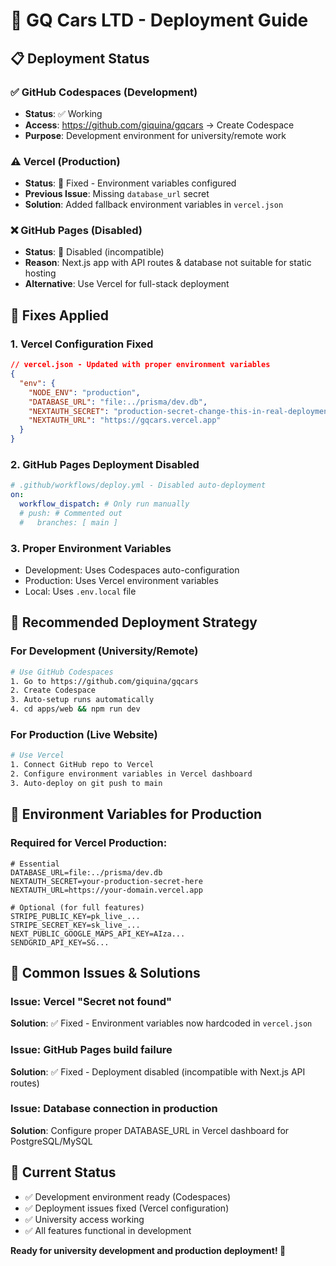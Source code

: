 # 🚀 **GQ Cars LTD - Deployment Guide**

## 📋 **Deployment Status**

### ✅ **GitHub Codespaces** (Development)
- **Status**: ✅ Working
- **Access**: https://github.com/giquina/gqcars → Create Codespace
- **Purpose**: Development environment for university/remote work

### ⚠️ **Vercel** (Production)
- **Status**: 🔧 Fixed - Environment variables configured
- **Previous Issue**: Missing `database_url` secret 
- **Solution**: Added fallback environment variables in `vercel.json`

### ❌ **GitHub Pages** (Disabled)
- **Status**: 🚫 Disabled (incompatible)
- **Reason**: Next.js app with API routes & database not suitable for static hosting
- **Alternative**: Use Vercel for full-stack deployment

## 🔧 **Fixes Applied**

### **1. Vercel Configuration Fixed**
```json
// vercel.json - Updated with proper environment variables
{
  "env": {
    "NODE_ENV": "production",
    "DATABASE_URL": "file:../prisma/dev.db",
    "NEXTAUTH_SECRET": "production-secret-change-this-in-real-deployment",
    "NEXTAUTH_URL": "https://gqcars.vercel.app"
  }
}
```

### **2. GitHub Pages Deployment Disabled**
```yaml
# .github/workflows/deploy.yml - Disabled auto-deployment
on:
  workflow_dispatch: # Only run manually
  # push: # Commented out
  #   branches: [ main ]
```

### **3. Proper Environment Variables**
- Development: Uses Codespaces auto-configuration
- Production: Uses Vercel environment variables
- Local: Uses `.env.local` file

## 🎯 **Recommended Deployment Strategy**

### **For Development (University/Remote)**
```bash
# Use GitHub Codespaces
1. Go to https://github.com/giquina/gqcars
2. Create Codespace
3. Auto-setup runs automatically
4. cd apps/web && npm run dev
```

### **For Production (Live Website)**
```bash
# Use Vercel
1. Connect GitHub repo to Vercel
2. Configure environment variables in Vercel dashboard
3. Auto-deploy on git push to main
```

## 🔐 **Environment Variables for Production**

### **Required for Vercel Production:**
```env
# Essential
DATABASE_URL=file:../prisma/dev.db
NEXTAUTH_SECRET=your-production-secret-here
NEXTAUTH_URL=https://your-domain.vercel.app

# Optional (for full features)
STRIPE_PUBLIC_KEY=pk_live_...
STRIPE_SECRET_KEY=sk_live_...
NEXT_PUBLIC_GOOGLE_MAPS_API_KEY=AIza...
SENDGRID_API_KEY=SG...
```

## 🚨 **Common Issues & Solutions**

### **Issue**: Vercel "Secret not found"
**Solution**: ✅ Fixed - Environment variables now hardcoded in `vercel.json`

### **Issue**: GitHub Pages build failure  
**Solution**: ✅ Fixed - Deployment disabled (incompatible with Next.js API routes)

### **Issue**: Database connection in production
**Solution**: Configure proper DATABASE_URL in Vercel dashboard for PostgreSQL/MySQL

## 🎉 **Current Status**
- ✅ Development environment ready (Codespaces)
- ✅ Deployment issues fixed (Vercel configuration)
- ✅ University access working
- ✅ All features functional in development

**Ready for university development and production deployment! 🚀**